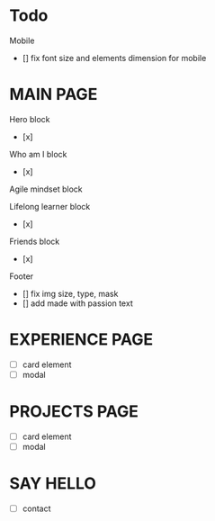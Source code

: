 # Todo

Mobile
- [] fix font size and elements dimension for mobile

# MAIN PAGE

Hero block
- [x] 

Who am I block
- [x] 

Agile mindset block


Lifelong learner block
- [x] 

Friends block
- [x] 

Footer
- [] fix img size, type, mask
- [] add made with passion text

# EXPERIENCE PAGE

- [ ] card element
- [ ] modal

# PROJECTS PAGE

- [ ] card element
- [ ] modal

# SAY HELLO

- [ ] contact
